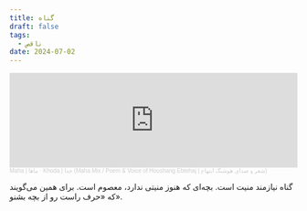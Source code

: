 ```yaml
---
title: گناه
draft: false
tags:
  - ناقص
date: 2024-07-02
---
```


<iframe width="100%" height="166" scrolling="no" frameborder="no" allow="autoplay" src="https://w.soundcloud.com/player/?url=https%3A//api.soundcloud.com/tracks/1124408173&color=%23cb4ee9&auto_play=false&hide_related=false&show_comments=true&show_user=true&show_reposts=false&show_teaser=true"></iframe><div style="font-size: 10px; color: #cccccc;line-break: anywhere;word-break: normal;overflow: hidden;white-space: nowrap;text-overflow: ellipsis; font-family: Interstate,Lucida Grande,Lucida Sans Unicode,Lucida Sans,Garuda,Verdana,Tahoma,sans-serif;font-weight: 100;"><a href="https://soundcloud.com/mysticmaha" title="Maha | ماها" target="_blank" style="color: #cccccc; text-decoration: none;">Maha | ماها</a> · <a href="https://soundcloud.com/mysticmaha/khoda" title="Khoda | خدا (Maha Mix / Poem &amp; Voice of Houshang Ebtehaj | شعر و صدای هوشنگ ابتهاج)" target="_blank" style="color: #cccccc; text-decoration: none;">Khoda | خدا (Maha Mix / Poem &amp; Voice of Houshang Ebtehaj | شعر و صدای هوشنگ ابتهاج)</a></div>

گناه نیازمند منیت است. بچه‌ای که هنوز منیتی ندارد، معصوم است. برای همین می‌گویند که «حرف راست رو از بچه بشنو». 